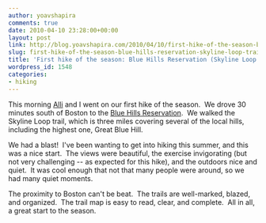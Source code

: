 ```yaml
---
author: yoavshapira
comments: true
date: 2010-04-10 23:28:00+00:00
layout: post
link: http://blog.yoavshapira.com/2010/04/10/first-hike-of-the-season-blue-hills-reservation-skyline-loop-trail/
slug: first-hike-of-the-season-blue-hills-reservation-skyline-loop-trail
title: 'First hike of the season: Blue Hills Reservation (Skyline Loop trail)'
wordpress_id: 1548
categories:
- hiking
---
```


This morning [Alli](http://allisonshapira.com/) and I went on our first hike of the season.  We drove 30 minutes south of Boston to the [Blue Hills Reservation](http://www.mass.gov/dcr/parks/metroboston/blue.htm).  We walked the Skyline Loop trail, which is three miles covering several of the local hills, including the highest one, Great Blue Hill.  
  
We had a blast!  I've been wanting to get into hiking this summer, and this was a nice start.  The views were beautiful, the exercise invigorating (but not very challenging -- as expected for this hike), and the outdoors nice and quiet.  It was cool enough that not that many people were around, so we had many quiet moments.  
  
The proximity to Boston can't be beat.  The trails are well-marked, blazed, and organized.  The trail map is easy to read, clear, and complete.  All in all, a great start to the season.
